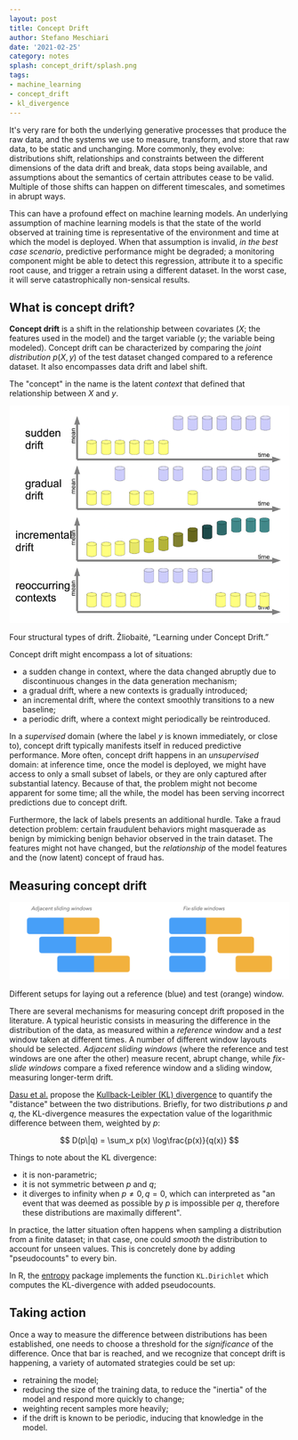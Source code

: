 ```yaml
---
layout: post
title: Concept Drift
author: Stefano Meschiari
date: '2021-02-25'
category: notes
splash: concept_drift/splash.png
tags:
- machine_learning
- concept_drift
- kl_divergence
---
```

It's very rare for both the underlying generative processes that produce the <span class="with-tooltip" data-tooltip="server accesses, yearly sales, movie ratings, ...">raw data</span>, and the <span class="with-tooltip" data-tooltip="APIs, software, cloud services, ...">systems</span> we use to measure, transform, and store that raw data, to be static and unchanging. More commonly, they evolve: distributions shift, relationships and constraints between the different dimensions of the data drift and break, data stops being available, and assumptions about the semantics of certain attributes cease to be valid. Multiple of those shifts can happen on different timescales, and sometimes in abrupt ways.

This can have a profound effect on machine learning models. An underlying assumption of machine learning models is that the state of the world observed at training time is representative of the environment and time at which the model is deployed. When that assumption is invalid, *in the best case scenario*, predictive performance might be degraded; a monitoring component might be able to detect this regression, attribute it to a specific root cause, and trigger a retrain using a different dataset. In the worst case, it will serve catastrophically non-sensical results.

<!--more-->

## What is concept drift?
**Concept drift** is a shift in the relationship between covariates ($X$; the features used in the model) and the target variable ($y$; the variable being modeled). Concept drift can be characterized by comparing the *joint distribution* $p(X, y)$ of the test dataset changed compared to a reference dataset. It also encompasses <span data-tooltip="i.e. changing p(X)">data drift</span> and <span data-tooltip="i.e. changing p(y)">label shift</span>.

The "concept" in the name is the latent *context* that defined that relationship between $X$ and $y$.

![types of drift](/img/blog/concept_drift/types_of_drift.png)
<div class="caption">Four structural types of drift. Žliobaitė, “Learning under Concept Drift.”</div>

 Concept drift might encompass a lot of situations:
 * a sudden change in context, where the data changed abruptly due to discontinuous changes in the data generation mechanism;
 * a gradual drift, where a new contexts is gradually introduced;
 * an incremental drift, where the context smoothly transitions to a new baseline;
 * a periodic drift, where a context might periodically be reintroduced.

In a *supervised* domain (where the label $y$ is known immediately, or close to), concept drift typically manifests itself in reduced predictive performance. More often, concept drift happens in an *unsupervised* domain: at inference time, once the model is deployed, we might have access to only a small subset of labels, or they are only captured after substantial latency. Because of that, the problem might not become apparent for some time; all the while, the model has been serving incorrect predictions due to concept drift.

Furthermore, the lack of labels presents an additional hurdle. Take a fraud detection problem: certain fraudulent behaviors might masquerade as benign by mimicking benign behavior observed in the train dataset. The features might not have changed, but the *relationship* of the model features and the (now latent) concept of fraud has.

## Measuring concept drift
![Two different setups for windows](/img/blog/concept_drift/windows.png)
<div class="caption">Different setups for laying out a reference (blue) and test (orange) window.</div>

There are several mechanisms for measuring concept drift proposed in the literature. A typical heuristic consists in measuring the difference in the distribution of the data, as measured within a *reference* window and a *test* window taken at different times. A number of different window layouts should be selected. *Adjacent sliding windows* (where the reference and test windows are one after the other) measure recent, abrupt change, while *fix-slide windows* compare a fixed reference window and a sliding window, measuring longer-term drift.

[Dasu et al.](http://citeseerx.ist.psu.edu/viewdoc/summary?doi=10.1.1.121.1055) propose the [Kullback-Leibler (KL) divergence](https://en.wikipedia.org/wiki/Kullback–Leibler_divergence) to quantify the "distance" between the two distributions. Briefly, for two distributions $p$ and $q$, the KL-divergence measures the expectation value of the logarithmic difference between them, weighted by $p$:

$$
D(p\|q) = \sum_x p(x) \log\frac{p(x)}{q(x)}
$$

Things to note about the KL divergence:
* it is non-parametric;
* it is not symmetric between $p$ and $q$;
* it diverges to infinity when $p \neq 0, q = 0$, which can interpreted as "an event that was deemed as possible by $p$ is impossible per $q$, therefore these distributions are maximally different".

In practice, the latter situation often happens when sampling a distribution from a finite dataset; in that case, one could *smooth* the distribution to account for unseen values. This is concretely done by adding "pseudocounts" to every bin.

In R, the [entropy](https://www.rdocumentation.org/packages/entropy/versions/1.2.1/topics/entropy.Dirichlet) package implements the function `KL.Dirichlet` which computes the KL-divergence with added pseudocounts.

## Taking action
Once a way to measure the difference between distributions has been established, one needs to choose a threshold for the *significance* of the difference. Once that bar is reached, and we recognize that concept drift is happening, a variety of automated strategies could be set up:

* retraining the model;
* reducing the size of the training data, to reduce the "inertia" of the model and respond more quickly to change;
* weighting recent samples more heavily;
* if the drift is known to be periodic, inducing that knowledge in the model.
